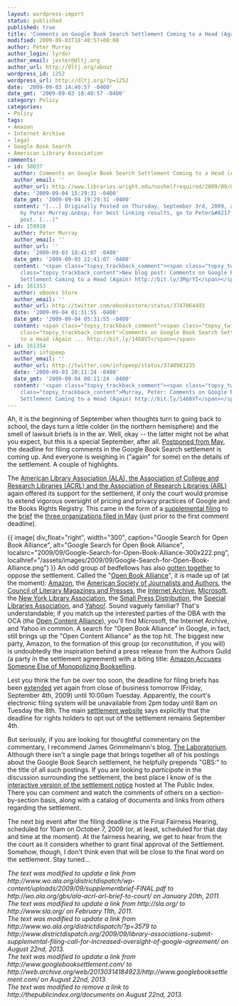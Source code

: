 ```yaml
---
layout: wordpress-import
status: published
published: true
title: 'Comments on Google Book Search Settlement Coming to a Head (Again)'
modified: 2009-09-03T18:40:57+00:00
author: Peter Murray
author_login: lyrdor
author_email: jester@dltj.org
author_url: http://dltj.org/about
wordpress_id: 1252
wordpress_url: http://dltj.org/?p=1252
date: '2009-09-03 14:40:57 -0400'
date_gmt: '2009-09-03 18:40:57 -0400'
category: Policy
categories:
- Policy
tags:
- Amazon
- Internet Archive
- legal
- Google Book Search
- American Library Association
comments:
- id: 38037
  author: Comments on Google Book Search Settlement Coming to a Head (Again)
  author_email: ''
  author_url: http://www.libraries.wright.edu/noshelfrequired/2009/09/04/comments-on-google-book-search-settlement-coming-to-a-head-again/
  date: '2009-09-04 15:29:31 -0400'
  date_gmt: '2009-09-04 19:29:31 -0400'
  content: "[...] Originally Posted on Thursday, September 3rd, 2009, at 2:40 pm,
    by Peter Murray.&nbsp; For best linking results, go to Peter&#8217;s original
    post. [...]"
- id: 159918
  author: Peter Murray
  author_email: ''
  author_url: ''
  date: '2009-09-03 18:41:07 -0400'
  date_gmt: '2009-09-03 22:41:07 -0400'
  content: '<span class="topsy_trackback_comment"><span class="topsy_twitter_username"><span
    class="topsy_trackback_content">New blog post: Comments on Google Book Search
    Settlement Coming to a Head (Again) http://bit.ly/3MgrYI</span></span>'
- id: 161353
  author: eBooks Store
  author_email: ''
  author_url: http://twitter.com/ebooksstore/status/3747064493
  date: '2009-09-04 01:31:55 -0400'
  date_gmt: '2009-09-04 05:31:55 -0400'
  content: <span class="topsy_trackback_comment"><span class="topsy_twitter_username"><span
    class="topsy_trackback_content">Comments on Google Book Search Settlement Coming
    to a Head (Again ... http://bit.ly/1468VT</span></span>
- id: 161354
  author: infopeep
  author_email: ''
  author_url: http://twitter.com/infopeep/status/3740983235
  date: '2009-09-03 20:11:24 -0400'
  date_gmt: '2009-09-04 00:11:24 -0400'
  content: '<span class="topsy_trackback_comment"><span class="topsy_twitter_username"><span
    class="topsy_trackback_content">Murray, Peter: Comments on Google Book Search
    Settlement Coming to a Head (Again) http://bit.ly/1468VT</span></span>'
---
```

<p>Ah, it is the beginning of September when thoughts turn to going back to school, the days turn a little colder (in the northern hemisphere) and the smell of lawsuit briefs is in the air.  Well, okay -- the latter might not be what you expect, but this is a special September, after all.  <a href="/article/gbs-news/" title="Intervention by IA Denied; Deadline for Objections Extended | DLTJ">Postponed from May</a>, the deadline for filing comments in the Google Book Search settlement is coming up.  And everyone is weighing in ("again" for some) on the details of the settlement.  A couple of highlights.</p>
<p>The <a href="http://www.districtdispatch.org/2009/09/library-associations-submit-supplemental-filing-call-for-increased-oversight-of-google-agreement/" title="Library associations submit supplemental filing, call for increased oversight of Google agreement">American Library Association (ALA), the Association of College and Research Libraries (ACRL) and the Association of Research Libraries (ARL)</a> again offered its support for the settlement, if only the court would promise to extend vigorous oversight of pricing and privacy practices of Google and the Books Rights Registry.  This came in the form of a <a href="http://wo.ala.org/gbs/ala-acrl-arl-brief-to-court/" title="ALA-ACRL-ARL supplemental brief">supplemental filing</a> to the <a href="http://wo.ala.org/gbs/wp-content/uploads/2009/05/googlebrieffinal.pdf" title="ALA-ACRL-ARL original brief">brief</a> the <a href="/article/gbs-libraries-brief/" title=Library Associations File Amicus Brief for Google Book Search Settlement">three organizations filed in May</a> (just prior to the first comment deadline).</p>
<p>{{ image(
    div_float="right",
    width="300",
    caption="Google Search for Open Book Alliance",
    alt="Google Search for Open Book Alliance",
    localsrc="2009/09/Google-Search-for-Open-Book-Alliance-300x222.png",
    localhref="/assets/images/2009/09/Google-Search-for-Open-Book-Alliance.png") }}
An odd group of bedfellows has also <a href="http://www.openbookalliance.org/2009/08/opening-the-book/" title="'Opening the Book' posting">gotten together</a> to oppose the settlement.  Called the "<a href="http://www.openbookalliance.org/" title="Open Book Alliance homepage" rel="homepage">Open Book Alliance</a>", it is made up of (at the moment):  <a href="http://amazon.com/" rel="homepage" title="Amazon homepage">Amazon</a>, the <a href="http://asja.org/" rel="homepage" title="American Society of Journalists and Authors homepage">American Society of Journalists and Authors</a>, the <a href="http://clmp.org/" rel="homepage" title="Council of Literary Magazines and Presses homepage">Council of Literary Magazines and Presses</a>, the <a href="http://archive.org/" rel="homepage" title="Internet Archive homepage">Internet Archive</a>, <a href="http://microsoft.com/" rel="homepage" title="Microsoft homepage">Microsoft</a>, the <a href="http://nyla.org/" rel="homepage" title="New York Library Association homepage">New York Library Association</a>, the <a href="http://spdbooks.org/" rel="homepage" title="Small Press Distribution homepage">Small Press Distribution</a>, the <a href="http://www.sla.org/" rel="homepage" title="Special Libraries Association homepage">Special Libraries Association</a>, and <a href="http://yahoo.com/" rel="homepage" title="Yahoo! homepage">Yahoo!</a>.  Sound vaguely familiar?  That's understandable; if you match up the interested parties of the OBA with the OCA (the <a href="http://www.opencontentalliance.org/" title="Open Content Alliance homepage" rel="homepage">Open Content Alliance</a>), you'll find Microsoft, the Internet Archive, and Yahoo in common.  A search for "Open Book Alliance" in Google, in fact, still brings up the "Open Content Alliance" as the top hit.  The biggest new party, Amazon, to the formation of this group (or reconstitution, if you will) is undoubtedly the inspiration behind a press release from the Authors Guild (a party in the settlement agreement) with a biting title:  <a href="http://authorsguild.org/advocacy/articles/amazon-accuses-someone-else-of-monopolizing.html" title="The Authors Guild - Amazon Accuses Someone Else of Monopolizing Bookselling">Amazon Accuses Someone Else of Monopolizing Bookselling</a>.</p>
<p>Lest you think the fun be over too soon, the deadline for filing briefs has been <a href="http://thepublicindex.org/docs/case_order/20090902.pdf" title="Judge Chin's order extending the deadline for filing briefs">extended</a> yet again from close of business tomorrow (Friday, September 4th, 2009) until 10:00am Tuesday.  Apparently, the court's electronic filing system will be unavailable from 2pm today until 8am on Tuesday the 8th.  The main <a href="http://web.archive.org/web/20130314184923/http://www.googlebooksettlement.com/" title="Google Book Search Settlement" rel="homepage">settlement website</a> says explicitly that the deadline for rights holders to opt out of the settlement remains September 4th.</p>
<p>But seriously, if you are looking for thoughtful commentary on the commentary, I recommend James Grimmelmann's blog, <a href="http://laboratorium.net/" title="http://laboratorium.net/">The Laboratorium</a>.  Although there isn't a single page that brings together all of his postings about the Google Book Search settlement, he helpfully prepends "GBS:" to the title of all such postings.  If you are looking to <em>participate</em> in the discussion surrounding the settlement, the best place I know of is the <a href="http://thepublicindex.org/settlement" title="The Public Index's version of the settlement statement">interactive version of the settlement notice</a> hosted at The Public Index.  There you can comment and watch the comments of others on a section-by-section basis, along with a <span class="removed_link" title="http://thepublicindex.org/documents">catalog of documents and links</span> from others regarding the settlement.</p>
<p>The next big event after the filing deadline is the Final Fairness Hearing, scheduled for 10am on October 7, 2009 (or, at least, scheduled for that day and time at the moment).  At the fairness hearing, we get to hear from the the court as it considers whether to grant final approval of the Settlement.  Somehow, though, I don't think even that will be close to the final word on the settlement.  Stay tuned...
<p style="padding:0;margin:0;font-style:italic;">The text was modified to update a link from http://www.wo.ala.org/districtdispatch/wp-content/uploads/2009/09/supplementbrief-FINAL.pdf to http://wo.ala.org/gbs/ala-acrl-arl-brief-to-court/ on January 20th, 2011.</p>
<p style="padding:0;margin:0;font-style:italic;">The text was modified to update a link from http://sla.org/ to http://www.sla.org/ on February 11th, 2011.</p>
<p style="padding:0;margin:0;font-style:italic;">The text was modified to update a link from http://www.wo.ala.org/districtdispatch/?p=3579 to http://www.districtdispatch.org/2009/09/library-associations-submit-supplemental-filing-call-for-increased-oversight-of-google-agreement/ on August 22nd, 2013.</p>
<p style="padding:0;margin:0;font-style:italic;">The text was modified to update a link from http://www.googlebooksettlement.com/ to http://web.archive.org/web/20130314184923/http://www.googlebooksettlement.com/ on August 22nd, 2013.</p>
<p style="padding:0;margin:0;font-style:italic;" class="removed_link">The text was modified to remove a link to http://thepublicindex.org/documents on August 22nd, 2013.</p>
